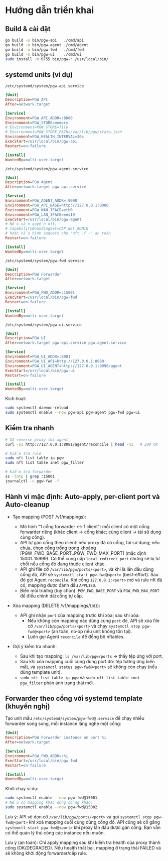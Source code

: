 # Hướng dẫn triển khai

## Build & cài đặt

```bash
go build -o bin/pgw-api   ./cmd/api
go build -o bin/pgw-agent ./cmd/agent
go build -o bin/pgw-fwd   ./cmd/fwd
go build -o bin/pgw-ui    ./cmd/ui
sudo install -m 0755 bin/pgw-* /usr/local/bin/
```

## systemd units (ví dụ)

`/etc/systemd/system/pgw-api.service`

```ini
[Unit]
Description=PGW API
After=network.target

[Service]
Environment=PGW_API_ADDR=:8080
Environment=PGW_STORE=memory
# Environment=PGW_STORE=file
# Environment=PGW_STORE_PATH=/var/lib/pgw/state.json
Environment=PGW_HEALTH_INTERVAL=30s
ExecStart=/usr/local/bin/pgw-api
Restart=on-failure

[Install]
WantedBy=multi-user.target
```

`/etc/systemd/system/pgw-agent.service`

```ini
[Unit]
Description=PGW Agent
After=network.target pgw-api.service

[Service]
Environment=PGW_AGENT_ADDR=:9090
Environment=PGW_API_BASE=http://127.0.0.1:8080
Environment=PGW_WAN_IFACE=eth0
Environment=PGW_LAN_IFACE=ens19
ExecStart=/usr/local/bin/pgw-agent
# Nếu cần quyền nft:
# CapabilityBoundingSet=CAP_NET_ADMIN
# hoặc cấu hình sudoers cho "nft -f -" an toàn
Restart=on-failure

[Install]
WantedBy=multi-user.target
```

`/etc/systemd/system/pgw-fwd.service`

```ini
[Unit]
Description=PGW Forwarder
After=network.target

[Service]
Environment=PGW_FWD_ADDR=:15001
ExecStart=/usr/local/bin/pgw-fwd
Restart=on-failure

[Install]
WantedBy=multi-user.target
```

`/etc/systemd/system/pgw-ui.service`

```ini
[Unit]
Description=PGW UI
After=network.target pgw-api.service pgw-agent.service

[Service]
Environment=PGW_UI_ADDR=:8081
Environment=PGW_UI_API=http://127.0.0.1:8080
Environment=PGW_UI_AGENT=http://127.0.0.1:9090/agent
ExecStart=/usr/local/bin/pgw-ui
Restart=on-failure

[Install]
WantedBy=multi-user.target
```

Kích hoạt:

```bash
sudo systemctl daemon-reload
sudo systemctl enable --now pgw-api pgw-agent pgw-fwd pgw-ui
```

## Kiểm tra nhanh

```bash
# UI reverse proxy tới agent
curl -sI http://127.0.0.1:8081/agent/reconcile | head -n1   # 200 OK

# Kiểm tra rule
sudo nft list table ip pgw
sudo nft list table inet pgw_filter

# Kiểm tra forwarder
ss -lntp | grep :15001
journalctl -u pgw-fwd -f
```

## Hành vi mặc định: Auto-apply, per-client port và Auto-cleanup

- Tạo mapping (POST /v1/mappings):
  - Mô hình "1 cổng forwarder ↔ 1 client": mỗi client có một cổng forwarder riêng (khác client → cổng khác; cùng client → tái sử dụng cùng cổng).
  - API tự gán cổng theo client: nếu proxy đã có cổng, tái sử dụng; nếu chưa, chọn cổng trống trong khoảng [PGW_FWD_BASE_PORT..PGW_FWD_MAX_PORT] (mặc định 15001..15999). Có thể cung cấp `local_redirect_port` nhưng sẽ bị từ chối nếu cổng đó đang thuộc client khác.
  - API ghi file cờ `/var/lib/pgw/ports/<port>`, và khi là lần đầu dùng cổng đó, API sẽ `systemctl start pgw-fwd@<port>` (best-effort). Sau đó gọi Agent `reconcile`. Khi cổng `127.0.0.1:<port>` mở và rule nft đã có, mapping được đánh dấu `APPLIED`.
  - Biến môi trường (tuỳ chọn): `PGW_FWD_BASE_PORT` và `PGW_FWD_MAX_PORT` để điều chỉnh dải cổng tự cấp.

- Xóa mapping (DELETE /v1/mappings/{id}):
  - API ghi nhận `port` của mapping trước khi xóa; sau khi xóa:
    - Nếu không còn mapping nào dùng cùng `port` đó, API sẽ xóa file cờ `/var/lib/pgw/ports/<port>` và chạy `systemctl stop pgw-fwd@<port>` (an toàn, no‑op nếu unit không tồn tại).
    - Luôn gọi Agent `reconcile` để đồng bộ nftables.

- Gợi ý kiểm tra nhanh:
  - Sau khi tạo mapping: `ls /var/lib/pgw/ports` → thấy tệp ứng với port.
  - Sau khi xóa mapping cuối cùng dùng port đó: tệp tương ứng biến mất, và `systemctl status pgw-fwd@<port>` sẽ không còn chạy (nếu dùng template unit).
  - `sudo nft list table ip pgw` và `sudo nft list table inet pgw_filter` phản ánh trạng thái mới.

## Forwarder theo cổng với systemd template (khuyến nghị)

Tạo unit mẫu `/etc/systemd/system/pgw-fwd@.service` để chạy nhiều forwarder song song, mỗi instance lắng nghe một cổng:

```ini
[Unit]
Description=PGW Forwarder instance on port %i
After=network.target

[Service]
Environment=PGW_FWD_ADDR=:%i
ExecStart=/usr/local/bin/pgw-fwd
Restart=on-failure

[Install]
WantedBy=multi-user.target
```

Khởi chạy ví dụ:

```bash
sudo systemctl enable --now pgw-fwd@15001
# Nếu có mapping khác dùng cổng khác:
sudo systemctl enable --now pgw-fwd@15002
```

Lưu ý: API sẽ dọn cờ `/var/lib/pgw/ports/<port>` và gọi `systemctl stop pgw-fwd@<port>` khi xoá mapping cuối cùng dùng cổng đó. API cũng sẽ cố gắng `systemctl start pgw-fwd@<port>` khi proxy lần đầu được gán cổng. Bạn vẫn có thể quản lý thủ công các instance nếu muốn.


Lưu ý (an toàn): Chỉ apply mapping sau khi kiểm tra health của proxy thành công (OK/DEGRADED).
Nếu health thất bại, mapping ở trạng thái FAILED và sẽ không khởi động forwarder/cấp rule.